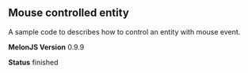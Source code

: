 ## Mouse controlled entity
A sample code to describes how to control an entity with mouse event.

**MelonJS Version**
0.9.9

**Status**
finished



